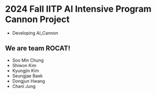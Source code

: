 # 2024 Fall IITP AI Intensive Program Cannon Project
- Developing AI_Cannon

## We are team **ROCAT**!
- Soo Min Chung
- Shiwon Kim
- Kyungjin Kim
- Seungjae Baek
- Dongjun Hwang
- Chani Jung
